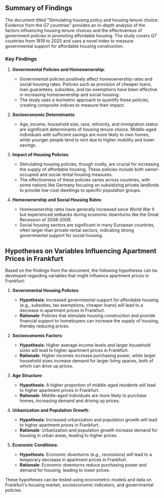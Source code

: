 ## Summary of Findings

The document titled "Stimulating housing policy and housing tenure choice: Evidence from the G7 countries" provides an in-depth analysis of the factors influencing housing tenure choices and the effectiveness of government policies in promoting affordable housing. The study covers G7 countries from 1919 to 2020 and uses a novel index to measure governmental support for affordable housing construction.

### Key Findings

1. **Governmental Policies and Homeownership**:
   - Governmental policies positively affect homeownership rates and social housing rates. Policies such as provision of cheaper loans, loan guarantees, subsidies, and tax exemptions have been effective in increasing homeownership and social housing.
   - The study uses a leximetric approach to quantify these policies, creating composite indices to measure their impact.

2. **Socioeconomic Determinants**:
   - Age, income, household size, race, ethnicity, and immigration status are significant determinants of housing tenure choice. Middle-aged individuals with sufficient savings are more likely to own homes, while younger people tend to rent due to higher mobility and lower savings.

3. **Impact of Housing Policies**:
   - Stimulating housing policies, though costly, are crucial for increasing the supply of affordable housing. These policies include both owner-occupied and social rental housing measures.
   - The effectiveness of these policies varies across countries, with some nations like Germany focusing on subsidizing private landlords to provide low-cost dwellings to specific population groups.

4. **Homeownership and Social Housing Rates**:
   - Homeownership rates have generally increased since World War II but experienced setbacks during economic downturns like the Great Recession of 2008-2009.
   - Social housing sectors are significant in many European countries, often larger than private rental sectors, indicating strong governmental support for social housing.

## Hypotheses on Variables Influencing Apartment Prices in Frankfurt

Based on the findings from the document, the following hypotheses can be developed regarding variables that might influence apartment prices in Frankfurt:

1. **Governmental Housing Policies**:
   - **Hypothesis**: Increased governmental support for affordable housing (e.g., subsidies, tax exemptions, cheaper loans) will lead to a decrease in apartment prices in Frankfurt.
   - **Rationale**: Policies that stimulate housing construction and provide financial support to homebuyers can increase the supply of housing, thereby reducing prices.

2. **Socioeconomic Factors**:
   - **Hypothesis**: Higher average income levels and larger household sizes will lead to higher apartment prices in Frankfurt.
   - **Rationale**: Higher incomes increase purchasing power, while larger household sizes increase demand for larger living spaces, both of which can drive up prices.

3. **Age Structure**:
   - **Hypothesis**: A higher proportion of middle-aged residents will lead to higher apartment prices in Frankfurt.
   - **Rationale**: Middle-aged individuals are more likely to purchase homes, increasing demand and driving up prices.

4. **Urbanization and Population Growth**:
   - **Hypothesis**: Increased urbanization and population growth will lead to higher apartment prices in Frankfurt.
   - **Rationale**: Urbanization and population growth increase demand for housing in urban areas, leading to higher prices.

5. **Economic Conditions**:
   - **Hypothesis**: Economic downturns (e.g., recessions) will lead to a temporary decrease in apartment prices in Frankfurt.
   - **Rationale**: Economic downturns reduce purchasing power and demand for housing, leading to lower prices.

These hypotheses can be tested using econometric models and data on Frankfurt's housing market, socioeconomic indicators, and governmental policies.
